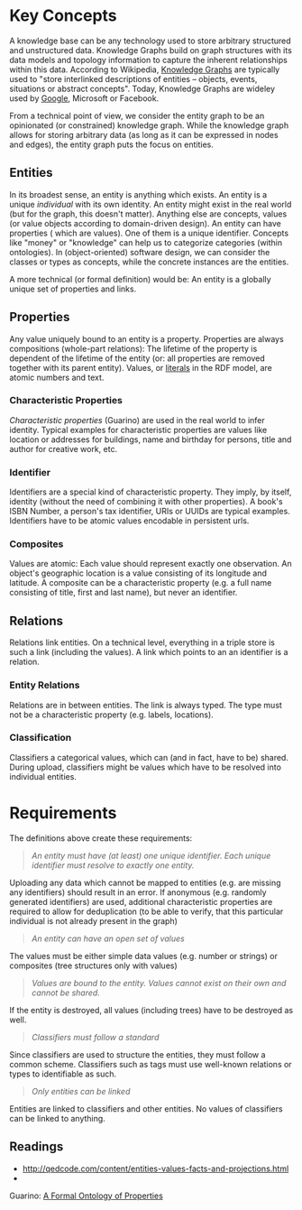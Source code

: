 # Key Concepts

A knowledge base can be any technology used to store arbitrary structured and unstructured data. Knowledge Graphs build
on graph structures with its data models and topology information to capture the inherent relationships within this
data.
According to Wikipedia, [Knowledge Graphs](https://en.wikipedia.org/wiki/Knowledge_graph) are typically used to "store
interlinked descriptions of entities – objects, events,
situations or abstract concepts". Today, Knowledge Graphs are wideley used
by [Google](https://en.wikipedia.org/wiki/Google_Knowledge_Graph), Microsoft or Facebook.

From a technical point of view, we consider the entity graph to be an opinionated (or constrained) knowledge graph.
While the knowledge graph allows for storing arbitrary data (as long as it can be
expressed in nodes and edges), the entity graph puts the focus on entities.

## Entities

In its broadest sense, an entity is anything which exists. An entity is a unique *individual* with its own identity. An
entity might exist in the real world (but for the graph, this doesn't matter).
Anything else are concepts, values (or value objects according to domain-driven design). An entity can have properties (
which are values). One of them is a unique identifier. Concepts like "money"
or "knowledge" can help us to categorize categories (within ontologies). In (object-oriented) software design, we can
consider the classes or types as concepts, while the concrete instances are the entities.

A more technical (or formal definition) would be: An entity is a globally unique set of properties and links.

## Properties

Any value uniquely bound to an entity is a property. Properties are always compositions (whole-part relations): The
lifetime of the property is dependent of the lifetime of the entity (or: all properties are removed together with its
parent entity).
Values, or [literals](https://www.w3.org/TR/rdf11-concepts/#section-Graph-Literal) in the RDF model, are atomic numbers
and text.

### Characteristic Properties

*Characteristic properties* (Guarino) are used in the real world to infer identity. Typical examples for characteristic
properties are values like location or addresses for buildings, name and birthday for persons, title and author for
creative work, etc.

### Identifier

Identifiers are a special kind of characteristic property. They imply, by itself, identity (without the need of
combining it with other properties). A book's ISBN Number, a person's tax identifier, URIs or UUIDs are typical
examples. Identifiers have to be atomic values encodable in persistent urls.

### Composites

Values are atomic: Each value should represent exactly one observation. An object's geographic location is a value
consisting of its longitude and latitude. A composite can be a characteristic property (e.g. a full name consisting of
title, first and last name), but never an identifier.

## Relations

Relations link entities. On a technical level, everything in a triple store is such a link (including the values). A
link which points to an an identifier is a relation.

### Entity Relations

Relations are in between entities. The link is always typed. The type must not be a characteristic property (e.g.
labels, locations).

### Classification

Classifiers a categorical values, which can (and in fact, have to be) shared. During upload, classifiers might be values
which have to be resolved into individual entities.

# Requirements

The definitions above create these requirements:

> *An entity must have (at least) one unique identifier. Each unique identifier must resolve to exactly one entity.*

Uploading any data which cannot be mapped to entities (e.g. are missing any identifiers) should result in an error. If
anonymous (e.g. randomly generated identifiers) are used, additional characteristic properties are required
to allow for deduplication (to be able to verify, that this particular individual is not already present in the graph)

> *An entity can have an open set of values*

The values must be either simple data values (e.g. number or strings) or composites (tree structures only with values)

> *Values are bound to the entity. Values cannot exist on their own and cannot be shared.*

If the entity is destroyed, all values (including trees) have to be destroyed as well.

> *Classifiers must follow a standard*

Since classifiers are used to structure the entities, they must follow a common scheme. Classifiers such as tags must
use well-known relations or types to identifiable as such.

> *Only entities can be linked*

Entities are linked to classifiers and other entities. No values of classifiers can be linked to anything.

## Readings

* http://qedcode.com/content/entities-values-facts-and-projections.html
*
Guarino: [A Formal Ontology of Properties](https://www.researchgate.net/publication/2362508_A_Formal_Ontology_of_Properties/link/0912f5051ab33a34ff000000/download) 
